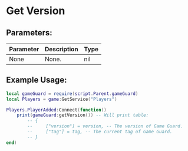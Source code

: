 # Get Version

## Parameters:

| Parameter | Description | Type |
| --------- | ----------- | ---- |
| None      | None.       | nil  |

## Example Usage:

```lua
local gameGuard = require(script.Parent.gameGuard)
local Players = game:GetService("Players")

Players.PlayerAdded:Connect(function()
    print(gameGuard:getVersion()) -- Will print table:
        -- {
        --     ["version"] = version, -- The version of Game Guard.
        --     ["tag"] = tag, -- The current tag of Game Guard.
        -- }
end)
```
